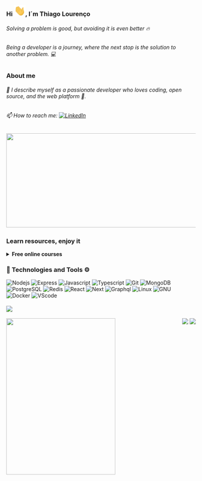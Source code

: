 ### Hi <img src="./assets/hi.gif" width="30">, I´m Thiago Lourenço

###### Solving a problem is good, but avoiding it is even better 🔥

###### Being a developer is a journey, where the next stop is the solution to another problem. 💻

### About me

###### 🚀 I describe myself as a passionate developer who loves coding, open source, and the web platform :blue_heart:.

###### <span> 📫 How to reach me: [<img src="https://img.shields.io/badge/LinkedIn-%230077B5.svg?&style=flat-square&logo=linkedin&logoColor=white" alt="LinkedIn" />][linkedin]</span>

<div>
<img height="250" width="575" alt="" src="./assets/js.gif" />
</div>

### Learn resources, enjoy it
<details>
  <summary><b>Free online courses</b></summary>
  
  ## in English
  * [FreeCodeCamp](https://www.freecodecamp.org)
  * [SoloLearn](https://www.sololearn.com)
  * [Coursera](https://www.coursera.org)
  * [Khan Academy](https://www.khanacademy.org/)
  * [Harvard University](https://online-learning.harvard.edu/catalog/free)
  * [Udacity](https://www.udacity.com)
  * [Alison](https://alison.com)
  
  * [Apache Airflow | Learning path](https://github.com/jghoman/awesome-apache-airflow)
 
  ## in Portuguese
  * [Digital Innovation One](http://dio.me)
  * [Gama Accademy](https://www.gama.academy)
  * [Rocketseat](https://rocketseat.com.br)
  * [Fundação Bradesco](https://www.ev.org.br/Cursos)
  * [TIM Tec](https://cursos.timtec.com.br/courses)
  * [BRASIL MAIS DIGITAL](http://www.brasilmaisdigital.org.br/index.php/pt-br/)
  * [Centro Paula Souza](https://portalgeead.cps.sp.gov.br/mooc)
  * [Kultivi](https://kultivi.com)
</details>

### 🚀 Technologies and Tools ⚙

<div class="row">
<img src="https://cdn.svgporn.com/logos/nodejs-icon.svg" height="30" alt="Nodejs" />
  <img src="https://cdn.icon-icons.com/icons2/2415/PNG/512/express_original_logo_icon_146527.png" height="30" alt="Express" />
  <img src="https://cdn.svgporn.com/logos/javascript.svg" height="30" alt="Javascript"/>
  <img src="https://cdn.svgporn.com/logos/typescript-icon.svg" height="30" alt="Typescript" />
  <img src="https://cdn.svgporn.com/logos/git-icon.svg" height="30" alt="Git">
  <img src="https://img.icons8.com/color/452/mongodb.png" height="35" alt="MongoDB" />
  <img src="https://cdn.svgporn.com/logos/postgresql.svg" height="30" alt="PostgreSQL"/>
  <img src="https://cdn.svgporn.com/logos/redis.svg"  height="30" alt="Redis"/>
  <img src="https://cdn.svgporn.com/logos/react.svg"  height="30" alt="React"/>
  <img src="https://cdn.svgporn.com/logos/nextjs-icon.svg"  height="30" alt="Next"/>
  <img src="https://cdn.svgporn.com/logos/graphql.svg"  height="30" alt="Graphql"/>
  <img src="https://cdn.svgporn.com/logos/linux-tux.svg" height="30" alt="Linux">
  <img src="https://cdn.svgporn.com/logos/gnu.svg" height="30" alt="GNU">
  <img src="https://cdn.svgporn.com/logos/docker-icon.svg" height="30" alt="Docker">
  <img src="https://cdn.svgporn.com/logos/visual-studio-code.svg" height="30" alt="VScode">
</div>

[linkedin]: https://www.linkedin.com/in/thilourenco/



<br>
<img align="center" src="https://activity-graph.herokuapp.com/graph?username=thilourenco&theme=tokyo-night&hide_border=true">
<br><br>
<img align="left" height="415px" width="290px" src="https://github-readme-stats.vercel.app/api/top-langs/?username=thilourenco&langs_count=8&theme=tokyonight&hide_border=true">
<div align="right">
<img height="203px" src="https://github-readme-stats.vercel.app/api?username=thilourenco&show_icons=true&custom_title=Thiago's%20Github%20Stats&theme=tokyonight&hide_border=true">
<img height="203px" src="https://github-readme-streak-stats.herokuapp.com/?user=thilourenco&theme=tokyonight&hide_border=true">
</div>

